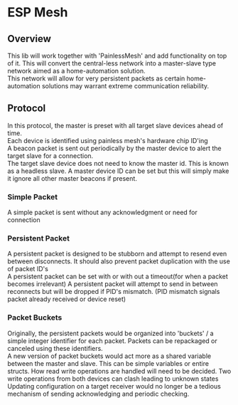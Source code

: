 # ESP Mesh
## Overview
This lib will work together with 'PainlessMesh' and add functionality on top of it.
This will convert the central-less network into a master-slave type network aimed as a home-automation solution.\
This network will allow for very persistent packets as certain home-automation solutions may warrant extreme communication reliability.
## Protocol
In this protocol, the master is preset with all target slave devices ahead of time.\
Each device is identified using painless mesh's hardware chip ID'ing\
A beacon packet is sent out periodically by the master device to alert the target slave for a connection.\
The target slave device does not need to know the master id. This is known as a headless slave. A master device ID can be set but this will simply make it ignore all other master beacons if present.

### Simple Packet
A simple packet is sent without any acknowledgment or need for connection

### Persistent Packet
A persistent packet is designed to be stubborn and attempt to resend even between disconnects.
It should also prevent packet duplication with the use of packet ID's\
A persistent packet can be set with or with out a timeout(for when a packet becomes irrelevant)
A persistent packet will attempt to send in between reconnects but will be dropped if PID's mismatch.
(PID mismatch signals packet already received or device reset)

### Packet Buckets
Originally, the persistent packets would be organized into 'buckets' / a simple integer identifier for each packet.
Packets can be repackaged or canceled using these identifiers.\
A new version of packet buckets would act more as a shared variable between the master and slave.
This can be simple variables or entire structs. How read write operations are handled will need to be decided. Two write operations from both devices can clash leading to unknown states 
Updating configuration on a target receiver would no longer be a tedious mechanism of sending acknowledging and periodic checking.